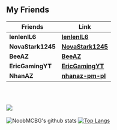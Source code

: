 ## My Friends
| **Friends** | **Link** |
| --- | --- |
| **lenlenlL6** | **[**lenlenlL6**](https://github.com/lenlenlL6)** |
| **NovaStark1245** | **[**NovaStark1245**](https://github.com/NovaStark1234)** |
| **BeeAZ** | **[**BeeAZ**](https://github.com/BeeAZZ)** |
| **EricGamingYT**| **[**EricGamingYT**](https://github.com/EricGamingYT)** |
| **NhanAZ** | **[**nhanaz-pm-pl**](https://github.com/nhanaz-pm-pl)** |

<br>

![](https://komarev.com/ghpvc/?username=NoobMCBG&color=green)
---
![NoobMCBG's github stats](https://github-readme-stats.vercel.app/api/?username=NoobMCBG&show_icons=true&hide_border=true&theme=algolia&count_private=true)
[![Top Langs](https://github-readme-stats.vercel.app/api/top-langs/?username=NoobMCBG&show_icons=true&hide_border=true&theme=algolia&count_private=true)](https://github.com/NoobMCBG)
<!--

<br>

## Poggit Plugins

| **Plugins** | **State** | **API** | **Download Total** |
| --- | --- | --- | --- |
| **[**AntiHunger**](https://poggit.pmmp.io/p/AntiHunger/1.0.0)** | *<a href="https://poggit.pmmp.io/p/AntiHunger"><img src="https://poggit.pmmp.io/shield.state/AntiHunger"></a>* | **<a href="https://poggit.pmmp.io/p/KillDeathSound"><img src="https://poggit.pmmp.io/shield.api/AntiHunger"></a>** | **<a href="https://poggit.pmmp.io/p/AntiHunger"><img src="https://poggit.pmmp.io/shield.dl.total/AntiHunger"></a>**|
| **[**KillDeathSound**](https://poggit.pmmp.io/p/KillDeathSound/1.0.0)** | **<a href="https://poggit.pmmp.io/p/KillDeathSound"><img src="https://poggit.pmmp.io/shield.state/KillDeathSound"></a>** | **<a href="https://poggit.pmmp.io/p/KillDeathSound"><img src="https://poggit.pmmp.io/shield.api/KillDeathSound"></a>** | **<a href="https://poggit.pmmp.io/p/KillDeathSound"><img src="https://poggit.pmmp.io/shield.dl.total/KillDeathSound"></a>**|
| **[**PaidAll**](https://poggit.pmmp.io/p/PaidAll/1.0.0)** | **<a href="https://poggit.pmmp.io/p/PaidAll"><img src="https://poggit.pmmp.io/shield.state/PaidAll"></a>** | **<a href="https://poggit.pmmp.io/p/PaidAll"><img src="https://poggit.pmmp.io/shield.api/PaidAll"></a>** | **<a href="https://poggit.pmmp.io/p/PaidAll"><img src="https://poggit.pmmp.io/shield.dl.total/PaidAll"></a>** |
| **[**RoyalPingTag**](https://poggit.pmmp.io/p/RoyalPingTag/1.0.0)** | **<a href="https://poggit.pmmp.io/p/RoyalPingTag"><img src="https://poggit.pmmp.io/shield.state/RoyalPingTag"></a>** | **<a href="https://poggit.pmmp.io/p/RoyalPingTag"><img src="https://poggit.pmmp.io/shield.api/RoyalPingTag"></a>** | **<a href="https://poggit.pmmp.io/p/RoyalPingTag"><img src="https://poggit.pmmp.io/shield.dl.total/RoyalPingTag"></a>**|
